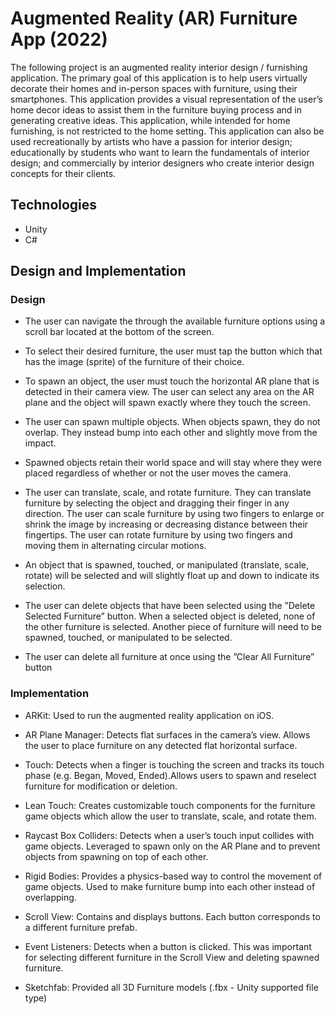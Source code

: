 # Augmented Reality (AR) Furniture App (2022)

The following project is an augmented reality interior
design / furnishing application. The primary goal of this
application is to help users virtually decorate their homes
and in-person spaces with furniture, using their smartphones.
This application provides a visual representation of the
user’s home decor ideas to assist them in the furniture buying
process and in generating creative ideas. This application,
while intended for home furnishing, is not restricted to the
home setting. This application can also be used recreationally
by artists who have a passion for interior design; educationally
by students who want to learn the fundamentals of interior
design; and commercially by interior designers who create interior
design concepts for their clients.

## Technologies
- Unity
- C#

## Design and Implementation

### Design

- The user can navigate the through the available furniture
  options using a scroll bar located at the bottom of
  the screen.

 - To select their desired furniture, the user must tap the
   button which that has the image (sprite) of the furniture
   of their choice.

- To spawn an object, the user must touch the horizontal
  AR plane that is detected in their camera view. The
  user can select any area on the AR plane and the object
  will spawn exactly where they touch the screen.

- The user can spawn multiple objects. When objects
  spawn, they do not overlap. They instead bump into
  each other and slightly move from the impact.

- Spawned objects retain their world space and will stay
  where they were placed regardless of whether or not
  the user moves the camera.

- The user can translate, scale, and rotate furniture. They
  can translate furniture by selecting the object and dragging
  their finger in any direction. The user can scale
  furniture by using two fingers to enlarge or shrink the
  image by increasing or decreasing distance between their
  fingertips. The user can rotate furniture by using two
  fingers and moving them in alternating circular
  motions.

- An object that is spawned, touched, or manipulated
  (translate, scale, rotate) will be selected and will
  slightly float up and down to indicate its selection.

- The user can delete objects that have been selected
  using the ”Delete Selected Furniture” button. When a
  selected object is deleted, none of the other furniture
  is selected. Another piece of furniture will need to be
  spawned, touched, or manipulated to be selected.

- The user can delete all furniture at once using the
  ”Clear All Furniture” button

### Implementation

- ARKit: Used to run the augmented reality application on iOS.

- AR Plane Manager: Detects flat surfaces in the camera’s view.
  Allows the user to place furniture on any detected flat
  horizontal surface.

- Touch: Detects when a finger is touching the screen and tracks
  its touch phase (e.g. Began, Moved, Ended).Allows users to spawn
  and reselect furniture for modification or deletion.
  
- Lean Touch: Creates customizable touch components for the furniture
  game objects which allow the user to translate, scale, and rotate them.
  
- Raycast Box Colliders: Detects when a user’s touch input collides
  with game objects. Leveraged to spawn only on the AR Plane and to
  prevent objects from spawning on top of each other.

- Rigid Bodies: Provides a physics-based way to control the movement
  of game objects. Used to make furniture bump into each other instead
  of overlapping.

- Scroll View: Contains and displays buttons. Each button corresponds
  to a different furniture prefab.

- Event Listeners: Detects when a button is clicked. This was important
  for selecting different furniture in the Scroll View and deleting spawned
  furniture.

- Sketchfab: Provided all 3D Furniture models (.fbx - Unity supported file type)
